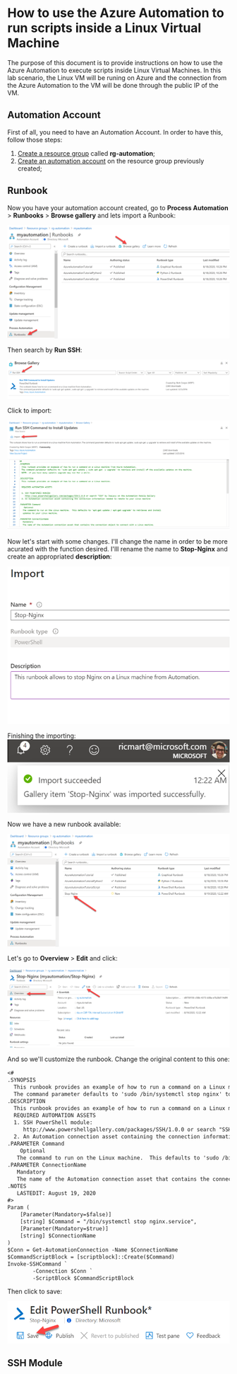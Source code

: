 # How to use the Azure Automation to run scripts inside a Linux Virtual Machine

The purpose of this document is to provide instructions on how to use the Azure Automation to execute scripts inside Linux Virtual Machines. In this lab scenario, the Linux VM will be runing on Azure and the connection from the Azure Automation to the VM will be done through the public IP of the VM.


## Automation Account

First of all, you need to have an Automation Account. In order to have this, follow those steps:

1. [Create a resource group](https://docs.microsoft.com/en-us/azure/azure-resource-manager/management/manage-resource-groups-portal#create-resource-groups) called **rg-automation**;
2. [Create an automation account](https://docs.microsoft.com/en-us/azure/automation/automation-quickstart-create-account) on the resource group previously created;

## Runbook

Now you have your automation account created, go to **Process Automation** > **Runbooks** > **Browse gallery** and lets import a Runbook:

![runbooks](images/runbooks.png)

Then search by **Run SSH**:

![runssh](images/runssh.png)

Click to import:

![import](images/import.png)

Now let's start with some changes. I'll change the name in order to be more acurated with the function desired. I'lll rename the name to **Stop-Nginx** and create an appropriated **description**:

![stopnginx](images/stopnginx.png)

Finishing the importing:
![importfinished](images/importfinished.png)

Now we have a new runbook available:

![runbookavailable](images/runbookavailable.png)

Let's go to **Overview** > **Edit** and click:

![editrunbook](images/editrunbook.png)

And so we'll customize the runbook. Change the original content to this one:

```
<#
.SYNOPSIS
  This runbook provides an example of how to run a command on a Linux machine from Azure Automation. 
  The command parameter defaults to 'sudo /bin/systemctl stop nginx' to stop the Nginx service on the machine.  
.DESCRIPTION
  This runbook provides an example of how to run a command on a Linux machine. 
  REQUIRED AUTOMATION ASSETS  
  1. SSH PowerShell module: 
     http://www.powershellgallery.com/packages/SSH/1.0.0 or search "SSH" by JoeLevy on the Automation Module Gallery 
  2. An Automation connection asset containing the connection information needed to remote to your Linux machine
.PARAMETER Command
    Optional
   The command to run on the Linux machine.  This defaults to 'sudo /bin/systemctl stop nginx' to stop the Nginx service on the machine.
.PARAMETER ConnectionName
   Mandatory
   The name of the Automation connection asset that contains the connection object to connect with a Linux machine.
.NOTES
   LASTEDIT: August 19, 2020
#>
Param (
    [Parameter(Mandatory=$false)] 
    [string] $Command = "/bin/systemctl stop nginx.service",
    [Parameter(Mandatory=$true)] 
    [string] $ConnectionName
)
$Conn = Get-AutomationConnection -Name $ConnectionName
$CommandScriptBlock = [scriptblock]::Create($Command)
Invoke-SSHCommand `
        -Connection $Conn `
        -ScriptBlock $CommandScriptBlock
```

Then click to save:

![saverunbook](images/saverunbook.png)

## SSH Module



